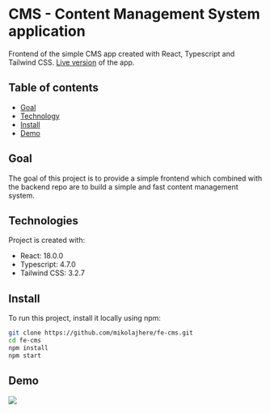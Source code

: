 # CMS - Content Management System application

Frontend of the simple CMS app created with React, Typescript and Tailwind CSS. <a href="https://mikolajhere.networkmanager.pl/">Live version</a> of the app.

## Table of contents

- [Goal](#goal)
- [Technology](#technology)
- [Install](#install)
- [Demo](#demo)

## Goal

The goal of this project is to provide a simple frontend which combined with the backend repo are to build a simple and fast content management system.

## Technologies

Project is created with:

- React: 18.0.0
- Typescript: 4.7.0
- Tailwind CSS: 3.2.7

## Install

To run this project, install it locally using npm:

```bash
git clone https://github.com/mikolajhere/fe-cms.git
cd fe-cms
npm install
npm start
```

## Demo

![](https://mikolajhere.networkmanager.pl/static/gif/demo.gif)

